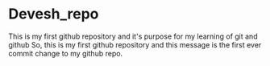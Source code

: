 # Devesh_repo
This is my first github repository and it's purpose for my learning of git and github
So, this is my first github repository and this message is the first ever commit change to my github repo.
